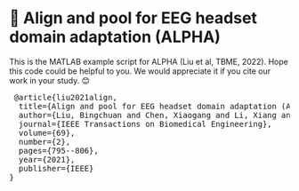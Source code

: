 # 🧠 Align and pool for EEG headset domain adaptation (ALPHA)

This is the MATLAB example script for ALPHA (Liu et al, TBME, 2022). Hope this code could be helpful to you. We would appreciate it if you cite our work in your study. 😊

<pre> @article{liu2021align,
  title={Align and pool for EEG headset domain adaptation (ALPHA) to facilitate dry electrode based SSVEP-BCI},
  author={Liu, Bingchuan and Chen, Xiaogang and Li, Xiang and Wang, Yijun and Gao, Xiaorong and Gao, Shangkai},
  journal={IEEE Transactions on Biomedical Engineering},
  volume={69},
  number={2},
  pages={795--806},
  year={2021},
  publisher={IEEE}
} </pre>
